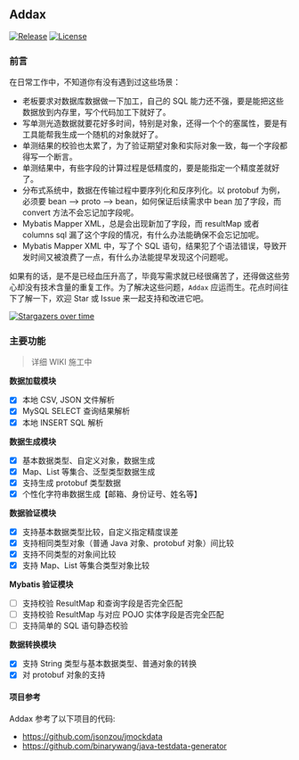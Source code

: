 ## Addax

[![Release](https://img.shields.io/github/v/release/jitwxs/addax.svg)](https://github.com/jitwxs/addax/releases)
[![License](https://img.shields.io/badge/License-Apache%202.0-blue.svg)](https://opensource.org/licenses/Apache-2.0)

### 前言

在日常工作中，不知道你有没有遇到过这些场景：

- 老板要求对数据库数据做一下加工，自己的 SQL 能力还不强，要是能把这些数据放到内存里，写个代码加工下就好了。
- 写单测光造数据就要花好多时间，特别是对象，还得一个个的塞属性，要是有工具能帮我生成一个随机的对象就好了。
- 单测结果的校验也太累了，为了验证期望对象和实际对象一致，每一个字段都得写一个断言。
- 单测结果中，有些字段的计算过程是低精度的，要是能指定一个精度差就好了。
- 分布式系统中，数据在传输过程中要序列化和反序列化。以 protobuf 为例，必须要 bean --> proto --> bean，如何保证后续需求中 bean 加了字段，而 convert 方法不会忘记加字段呢。
- Mybatis Mapper XML，总是会出现新加了字段，而 resultMap 或者 columns sql 漏了这个字段的情况，有什么办法能确保不会忘记加呢。
- Mybatis Mapper XML 中，写了个 SQL 语句，结果犯了个语法错误，导致开发时间又被浪费了一点，有什么办法能提早发现这个问题呢。

如果有的话，是不是已经血压升高了，毕竟写需求就已经很痛苦了，还得做这些劳心却没有技术含量的重复工作。为了解决这些问题，`Addax` 应运而生。花点时间往下了解一下，欢迎 Star 或 Issue 来一起支持和改进它吧。

[![Stargazers over time](https://starchart.cc/jitwxs/addax.svg)](https://starchart.cc/jitwxs/addax) 

### 主要功能

> 详细 WIKI 施工中

**数据加载模块**

- [x] 本地 CSV, JSON 文件解析
- [x] MySQL SELECT 查询结果解析
- [x] 本地 INSERT SQL 解析

**数据生成模块**

- [x] 基本数据类型、自定义对象，数据生成
- [x] Map、List 等集合、泛型类型数据生成
- [x] 支持生成 protobuf 类型数据
- [x] 个性化字符串数据生成【邮箱、身份证号、姓名等】

**数据验证模块**

- [x] 支持基本数据类型比较，自定义指定精度误差
- [x] 支持相同类型对象（普通 Java 对象、protobuf 对象）间比较
- [x] 支持不同类型的对象间比较
- [x] 支持 Map、List 等集合类型对象比较

**Mybatis 验证模块**

- [ ] 支持校验 ResultMap 和查询字段是否完全匹配
- [ ] 支持校验 ResultMap 与对应 POJO 实体字段是否完全匹配
- [ ] 支持简单的 SQL 语句静态校验

**数据转换模块**

- [x] 支持 String 类型与基本数据类型、普通对象的转换
- [x] 对 protobuf 对象的支持

#### 项目参考

Addax 参考了以下项目的代码:

- https://github.com/jsonzou/jmockdata
- https://github.com/binarywang/java-testdata-generator

